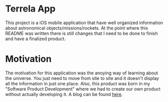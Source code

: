 # Terrela App
This project is a iOS mobile application that have well organized information about astronomical objects/missions/rockets. At the point where this README was written there is still changes that I need to be done to finish and have a finalized product.

# Motivation
The motivation for this application was the anoying way of learning about the universe. You just need to move from site to site and it doesn't display all the information in just one place. Also, this product was born in my "Software Product Development" where we had to create our own product without actually developing it. A blog can be found [here](https://medium.com/@sicaramacuya/learning-from-space-the-easiest-way-5619cbdb5e52).
